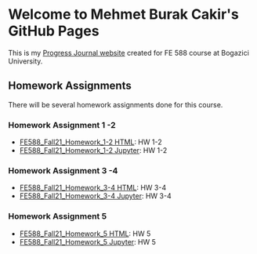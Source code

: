# Welcome to Mehmet Burak Cakir's GitHub Pages

This is my [Progress Journal website](https://github.com/BU-FE-588/fall21-mehmetburakcakir) created for FE 588 course at Bogazici University. 
## Homework Assignments
There will be several homework assignments done for this course.


### Homework Assignment 1 -2
* [FE588_Fall21_Homework_1-2 HTML](https://github.com/BU-FE-588/fall21-mehmetburakcakir/blob/main/hw/Homework%201%20and%202.html): HW 1-2
* [FE588_Fall21_Homework_1-2 Jupyter](https://github.com/BU-FE-588/fall21-mehmetburakcakir/blob/main/hw/Homework%201%20and%202.ipynb): HW 1-2



### Homework Assignment 3 -4
* [FE588_Fall21_Homework_3-4 HTML](https://github.com/BU-FE-588/fall21-mehmetburakcakir/blob/main/hw/Homework%203%20and%204.html): HW 3-4
* [FE588_Fall21_Homework_3-4 Jupyter](https://github.com/BU-FE-588/fall21-mehmetburakcakir/blob/main/hw/Homework%203%20and%204.ipynb): HW 3-4



### Homework Assignment 5
* [FE588_Fall21_Homework_5 HTML](https://github.com/BU-FE-588/fall21-mehmetburakcakir/blob/main/hw/Homework%205.html): HW 5
* [FE588_Fall21_Homework_5 Jupyter](https://github.com/BU-FE-588/fall21-mehmetburakcakir/blob/main/hw/Homework%205.ipynb): HW 5
